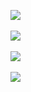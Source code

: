 <img align="center" src="https://wakatime.com/badge/user/cb4b18cb-0d3f-4ac8-b8e6-fc815252a62f.svg"><br/><br/>
<img align="center" src="https://github-readme-stats.vercel.app/api?username=pptx704&count_private=true&show_icons=true&theme=tokyonight&custom_title=Rafeed's%20Overview"><br/><br/>
<img align="center" src="https://github-readme-stats.vercel.app/api/top-langs/?username=pptx704&count_private=true&langs_count=8&theme=tokyonight&layout=compact&custom_title=Most%20Commited%20Languages"><br/><br/>
<img align="center" src="https://github-readme-stats.vercel.app/api/wakatime?username=pptx_704&layout=compact&theme=tokyonight&custom_title=Coding%20Activities%20since%20January%202021"><br/><br/>
